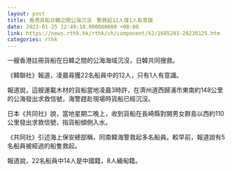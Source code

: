 ```yaml
---
layout: post
title: 香港貨船日韓之間公海沉沒　暫救起12人僅1人有意識
date: 2023-01-25 12:49:10.000000000 +08:00
link: https://news.rthk.hk/rthk/ch/component/k2/1685203-20230125.htm
categories: rthk
---
```


一艘香港註冊貨船在日韓之間的公海海域沉沒，日韓共同搜救。

《韓聯社》報道，凌晨尋獲22名船員中的12人，只有1人有意識。

報道說，這艘運載木材的貨船當地凌晨3時許，在濟州道西歸浦市東南約148公里的公海發出求救信號，海警趕赴現場時貨船已經沉沒。

日本《共同社》說，當地星期二晚上，收到貨船在長崎縣對開男女群島以西約110公里發出求救信號，指貨船傾側入水。

《共同社》引述海上保安總部稱，同南韓海警救起多名船員。較早前，報道說有5名船員被經過的船隻救起。

報道說，22名船員中14人是中國籍，8人緬甸籍。
